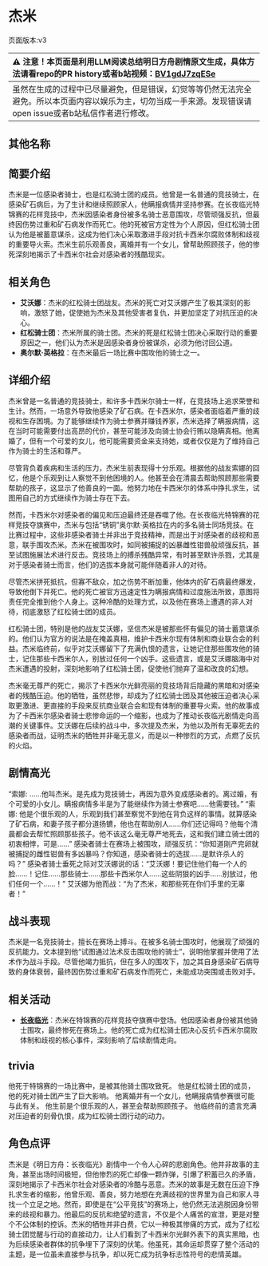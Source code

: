 # 杰米
页面版本:v3
 

| :warning: 注意！本页面是利用LLM阅读总结明日方舟剧情原文生成，具体方法请看repo的PR history或者b站视频：[BV1gdJ7zqESe](https://www.bilibili.com/video/BV1gdJ7zqESe/)         |
|:----------------------------|
| 虽然在生成的过程中已尽量避免，但是错误，幻觉等等仍然无法完全避免。所以本页面内容以娱乐为主，切勿当成一手来源。发现错误请open issue或者b站私信作者进行修改。|



## 其他名称

## 简要介绍
杰米是一位感染者骑士，也是红松骑士团的成员。他曾是一名普通的竞技骑士，在感染矿石病后，为了生计和继续照顾家人，他瞒报病情并坚持参赛。在长夜临光特锦赛的花样竞技中，杰米因感染者身份被多名骑士恶意围攻，尽管顽强反抗，但最终因伤势过重和矿石病发作而死亡。他的死被官方定性为个人原因，但红松骑士团认为他是被蓄意谋杀，这成为他们决心采取激进手段对抗卡西米尔腐败体制和歧视的重要导火索。杰米生前乐观善良，离婚并有一个女儿，曾帮助照顾孩子，他的惨死深刻地揭示了卡西米尔社会对感染者的残酷现实。
## 相关角色
-   **艾沃娜**：杰米的红松骑士团战友。杰米的死亡对艾沃娜产生了极其深刻的影响，激怒了她，促使她为杰米及其他受害者复仇，并更加坚定了对抗压迫的决心。
-   **红松骑士团**：杰米所属的骑士团。杰米的死是红松骑士团决心采取行动的重要原因之一，他们认为杰米是因感染者身份被谋杀，必须为他讨回公道。
-   **奥尔默·英格拉**：在杰米最后一场比赛中围攻他的骑士之一。
## 详细介绍
杰米曾是一名普通的竞技骑士，和许多卡西米尔骑士一样，在竞技场上追求荣誉和生计。然而，一场意外导致他感染了矿石病。在卡西米尔，感染者面临着严重的歧视和生存困境。为了能够继续作为骑士参赛并赚钱养家，杰米选择了瞒报病情，这在当时可能需要付出高昂的代价，甚至可能涉及向骑士协会行贿以隐瞒真相。他离婚了，但有一个可爱的女儿，他可能需要资金来支持她，或者仅仅是为了维持自己作为骑士的生活和尊严。

尽管背负着疾病和生活的压力，杰米生前表现得十分乐观。根据他的战友索娜的回忆，他是个乐观到让人察觉不到他困境的人。他甚至会在清晨去帮助照顾那些需要帮助的孩子，这显示了他善良的一面。他努力地在卡西米尔的体系中挣扎求生，试图用自己的方式继续作为骑士存在下去。

然而，卡西米尔对感染者的偏见和压迫最终还是吞噬了他。在长夜临光特锦赛的花样竞技夺旗赛中，杰米与包括“锈铜”奥尔默·英格拉在内的多名骑士同场竞技。在比赛过程中，这些非感染者骑士并非出于竞技精神，而是出于对感染者的歧视和恶意，联手围攻杰米。杰米在被围攻时，如同被捕捉的凶暴雌性钳兽般顽强反抗，甚至试图施展法术进行反击。竞技场上的搏杀残酷异常，有时甚至默许杀戮，尤其是对于感染者骑士而言，他们的选拔本身就可能伴随着非人的对待。

尽管杰米拼死抵抗，但寡不敌众，加之伤势不断加重，他体内的矿石病最终爆发，导致他倒下并死亡。他的死亡被官方迅速定性为瞒报病情和过度施法所致，意图将责任完全推到他个人身上。这种冷酷的处理方式，以及他在赛场上遭遇的非人对待，彻底激怒了红松骑士团的成员。

红松骑士团，特别是他的战友艾沃娜，坚信杰米是被那些怀有偏见的骑士蓄意谋杀的。他们认为官方的说法是在掩盖真相，维护卡西米尔现有体制和商业联合会的利益。杰米临终前，似乎对艾沃娜留下了充满仇恨的遗言，让她记住那些围攻他的骑士，记住那些卡西米尔人，别放过任何一个凶手。这些遗言，或是艾沃娜脑海中对杰米遭遇的投射，深刻地影响了红松骑士团，促使他们抛弃了温和改良的幻想。

杰米毫无尊严的死亡，揭示了卡西米尔光鲜亮丽的竞技场背后隐藏的黑暗和对感染者的残酷压迫。他的牺牲，虽然悲惨，却成为了红松骑士团及其他被压迫者决心采取更激进、更直接的手段来反抗商业联合会和现有体制的重要导火索。他的故事成为了卡西米尔感染者骑士悲惨命运的一个缩影，也成为了推动长夜临光剧情走向高潮的关键事件。艾沃娜在后续的战斗中，多次提及杰米，为他以及所有无辜死去的感染者而战，证明杰米的牺牲并非毫无意义，而是以一种惨烈的方式，点燃了反抗的火焰。
## 剧情高光
“索娜: ......他叫杰米。是先成为竞技骑士，再因为意外变成感染者的。离过婚，有个可爱的小女儿。瞒报病情多半是为了能继续作为骑士参赛吧......他需要钱。”
“索娜: 他是个很乐观的人，乐观到我们甚至察觉不到他在背负这样的事情。就算感染了矿石病，和妻子孩子都分道扬镳，他也在帮助别人......你们还记得吗？他每个清晨都会去帮忙照顾那些孩子。他不该这么毫无尊严地死去，这和我们建立骑士团的初衷相悖，可是......”
感染者骑士在赛场上被围攻，顽强反抗：“你知道刚产完卵就被捕捉的雌性钳兽有多凶暴吗？你知道，感染者骑士的选拔......是默许杀人的吗？”
感染者骑士垂死之际对艾沃娜说的话：“艾沃娜！要记住他们每一个人的脸......！记住......那些骑士......那些卡西米尔人......这些阴狠的凶手......别放过，他们任何一个......！”
艾沃娜为他而战：“为了杰米，和那些死在你们手里的无辜者！”
## 战斗表现
杰米是一名竞技骑士，擅长在赛场上搏斗。在被多名骑士围攻时，他展现了顽强的反抗能力。文本提到他“试图通过法术反击围攻他的骑士”，说明他掌握并使用了法术作为战斗手段。尽管他竭力抵抗，但在多人的围攻下，加之其自身感染矿石病导致的身体衰弱，最终因伤势过重和矿石病发作而死亡，未能成功突围或击败对手。
## 相关活动
-   **[长夜临光](../stories/act13side.md)**：杰米在特锦赛的花样竞技夺旗赛中登场。他因感染者身份被其他骑士围攻，最终惨死在赛场上。他的死亡成为红松骑士团决心反抗卡西米尔腐败体制和歧视的核心事件，深刻影响了后续剧情走向。
## trivia
他死于特锦赛的一场比赛中，是被其他骑士围攻致死。
他是红松骑士团的成员，他的死对骑士团产生了巨大影响。
他离婚并有一个女儿，他瞒报病情参赛很可能与此有关。
他生前是个很乐观的人，甚至会帮助照顾孩子。
他临终前的遗言充满对压迫者的刻骨仇恨，成为红松骑士团行动的动力。
## 角色点评
杰米是《明日方舟：长夜临光》剧情中一个令人心碎的悲剧角色。他并非故事的主角，甚至出场时间极短，但他惨烈的死亡却像一颗炸弹，引爆了积蓄已久的矛盾，深刻地揭示了卡西米尔社会对感染者的冷酷与恶意。杰米的故事是无数在压迫下挣扎求生者的缩影，他曾乐观、善良，努力地想在充满歧视的世界里为自己和家人寻找一个立足之地。然而，即使是在“公平竞技”的赛场上，他仍然无法逃脱因身份带来的歧视和暴力。他最后的反抗和绝望的遗言，不仅是个人痛苦的宣泄，更是对整个不公体制的控诉。杰米的牺牲并非白费，它以一种极其惨痛的方式，成为了红松骑士团觉醒与行动的直接动力，让人们看到了卡西米尔光鲜外表下的真实黑暗，也为后续感染者群体的抗争埋下了深刻的伏笔。他虽死，其命运却贯穿了整个活动的主题，是一位虽未直接参与抗争，却以死亡成为抗争标志性符号的悲情英雄。